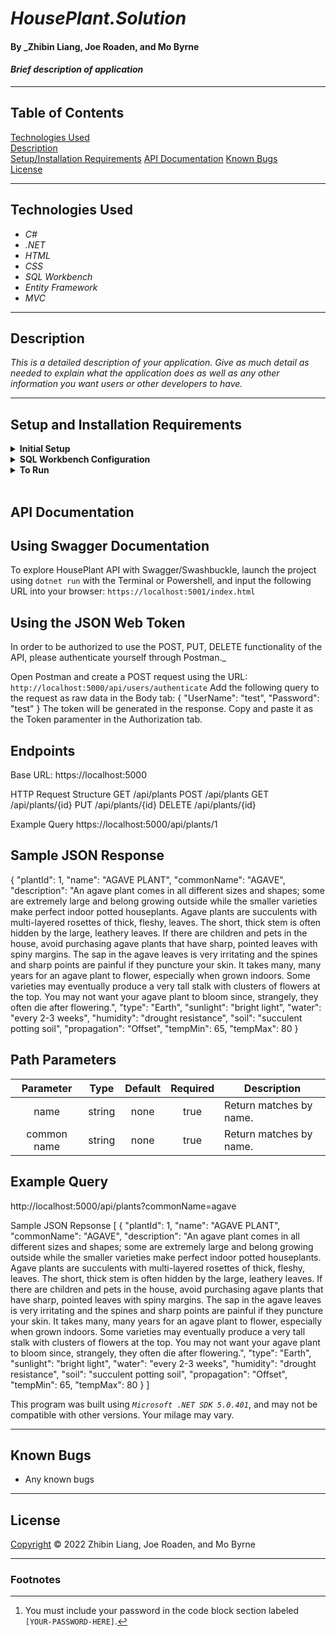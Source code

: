 # _HousePlant.Solution_

#### By _Zhibin Liang, Joe Roaden, and Mo Byrne

#### _Brief description of application_

---
## Table of Contents
[Technologies Used](#technologies-used)  
[Description](#description)  
[Setup/Installation Requirements](#setup-and-installation-requirements)
[API Documentation](#api-documentation)
[Known Bugs](#known-bugs)  
[License](#License)

---
## Technologies Used

* _C#_
* _.NET_
* _HTML_
* _CSS_
* _SQL Workbench_
* _Entity Framework_
* _MVC_

---
## Description

_This is a detailed description of your application. Give as much detail as needed to explain what the application does as well as any other information you want users or other developers to have._

---
## Setup and Installation Requirements

<details>
<summary><strong>Initial Setup</strong></summary>  

1. Copy the git repository url: https://github.com/joeroaden/HousePlant.Solution 
2. Open a shell program and navigate to your desktop.
3. Clone the repository for this project using the `git clone` command and including the copied URL.
4. While still in the shell program, navigate to the root directory of the newly created file named `HousePlant.Solution`.
5. From the root directory, navigate to the `HousePlant` directory.
6. Move onto SQL Workbench instructions below to re-create database necessary to run this project.
</details>

<details>
<summary><strong>SQL Workbench Configuration</strong></summary>

1. Create an `appsetting.json` file in the `HousePlant` directory of the project  
   <pre>HousePlant.Solution
   └── HousePlant
    └── <strong>appsetting.json</strong></pre>
2. Insert the following code [^1]  
    ```json
    {
      "ConnectionStrings": {
        "DefaultConnection": "Server=localhost;Port=3306;database=house_plant;uid=root;pwd=[YOUR-PASSWORD-HERE];"
      }
    }
    ```

3. Once `appsettings.json` file has been created, navigate back to SQL Workbench.
</details>

<details>
<summary><strong>To Run</strong></summary>

1. Navigate to:  
   <pre>HousePlant.Solution
   └── <strong>HousePlant</strong></pre>

2. Run `$ dotnet restore` in the console.  
3. Run `$ dotnet database update` in the console.  
4. Run `$ dotnet run` in the console
</details><br>

## API Documentation

## Using Swagger Documentation

To explore HousePlant API with Swagger/Swashbuckle, launch the project using `dotnet run` with the Terminal or Powershell, and input the following URL into your browser: `https://localhost:5001/index.html`

## Using the JSON Web Token

In order to be authorized to use the POST, PUT, DELETE functionality of the API, please authenticate yourself through Postman._

Open Postman and create a POST request using the URL: `http://localhost:5000/api/users/authenticate`
Add the following query to the request as raw data in the Body tab:
{
    "UserName": "test",
    "Password": "test"
}
The token will be generated in the response. Copy and paste it as the Token paramenter in the Authorization tab.

## Endpoints

Base URL: https://localhost:5000

HTTP Request Structure
GET /api/plants
POST /api/plants
GET /api/plants/{id}
PUT /api/plants/{id}
DELETE /api/plants/{id}

Example Query
https://localhost:5000/api/plants/1

## Sample JSON Response

{
    "plantId": 1,
    "name": "AGAVE PLANT",
    "commonName": "AGAVE",
    "description": "An agave plant comes in all different sizes and shapes; some are extremely  large and belong growing outside while the smaller varieties make perfect indoor potted houseplants. Agave plants are succulents with multi-layered rosettes of thick, fleshy, leaves. The short, thick stem is often hidden by the large, leathery leaves. If there are children and pets in the house, avoid purchasing agave plants that have sharp, pointed leaves with spiny margins. The sap in the agave leaves is very irritating and the spines and sharp points are painful if they puncture your skin. It takes many, many years for an agave plant to flower, especially when grown indoors. Some varieties may eventually produce a very tall stalk with clusters of flowers at the top. You may not want your agave plant to bloom since, strangely, they often die after flowering.",
    "type": "Earth",
    "sunlight": "bright light",
    "water": "every 2-3 weeks",
    "humidity": "drought resistance",
    "soil": "succulent potting soil",
    "propagation": "Offset",
    "tempMin": 65,
    "tempMax": 80
}

## Path Parameters
| Parameter | Type | Default | Required | Description |
| :---: | :---: | :---: | :---: | --- |
| name | string | none | true | Return matches by name.
| common name | string | none | true | Return matches by name.| description | string | none | true | Return matches by description.

## Example Query
http://localhost:5000/api/plants?commonName=agave

Sample JSON Repsonse
[
    {
        "plantId": 1,
        "name": "AGAVE PLANT",
        "commonName": "AGAVE",
        "description": "An agave plant comes in all different sizes and shapes; some are extremely  large and belong growing outside while the smaller varieties make perfect indoor potted houseplants. Agave plants are succulents with multi-layered rosettes of thick, fleshy, leaves. The short, thick stem is often hidden by the large, leathery leaves. If there are children and pets in the house, avoid purchasing agave plants that have sharp, pointed leaves with spiny margins. The sap in the agave leaves is very irritating and the spines and sharp points are painful if they puncture your skin. It takes many, many years for an agave plant to flower, especially when grown indoors. Some varieties may eventually produce a very tall stalk with clusters of flowers at the top. You may not want your agave plant to bloom since, strangely, they often die after flowering.",
        "type": "Earth",
        "sunlight": "bright light",
        "water": "every 2-3 weeks",
        "humidity": "drought resistance",
        "soil": "succulent potting soil",
        "propagation": "Offset",
        "tempMin": 65,
        "tempMax": 80
    }
]


This program was built using *`Microsoft .NET SDK 5.0.401`*, and may not be compatible with other versions. Your milage may vary.

---
## Known Bugs

* Any known bugs

---
## License



[Copyright](/LICENSE) © 2022 Zhibin Liang, Joe Roaden, and Mo Byrne

---
### Footnotes

[^1]: You must include your password in the code block section labeled `[YOUR-PASSWORD-HERE]`.